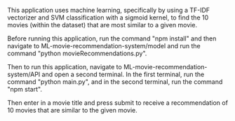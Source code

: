 This application uses machine learning, specifically by using a TF-IDF vectorizer and SVM classification with a sigmoid kernel, to find the 10 movies (within the dataset) that are most similar to a given movie.

Before running this application, run the command "npm install" and then navigate to ML-movie-recommendation-system/model and run the command "python movieRecommendations.py". 

Then to run this application, navigate to ML-movie-recommendation-system/API and open a second terminal. In the first terminal, run the command "python main.py", and in the second terminal, run the command "npm start".

Then enter in a movie title and press submit to receive a recommendation of 10 movies that are similar to the given movie.